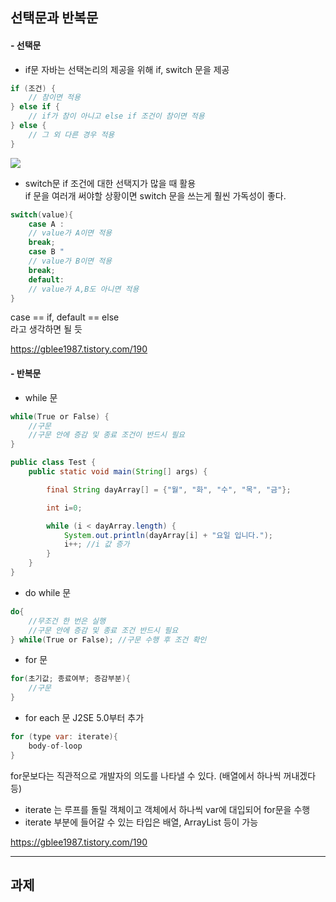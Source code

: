 
## 선택문과 반복문
#### - 선택문
- if문
자바는 선택논리의 제공을 위해 if, switch 문을 제공
```java
if (조건) {
	// 참이면 적용
} else if {
	// if가 참이 아니고 else if 조건이 참이면 적용
} else {
	// 그 외 다른 경우 적용
}
```
![](https://velog.velcdn.com/images/jiwon709/post/97184187-668a-4043-bf18-2639bb8d801a/image.png)

- switch문
if 조건에 대한 선택지가 많을 때 활용   
if 문을 여러개 써야할 상황이면 switch 문을 쓰는게 훨씬 가독성이 좋다.
```java
switch(value){
	case A :
    // value가 A이면 적용
    break;
    case B "
    // value가 B이면 적용
    break;
    default:
    // value가 A,B도 아니면 적용
}
```
case == if, default == else   
라고 생각하면 될 듯
    
https://gblee1987.tistory.com/190


#### - 반복문
- while 문
```java
while(True or False) {
	//구문
    //구문 안에 증감 및 종료 조건이 반드시 필요
}
```
```java
public class Test {
    public static void main(String[] args) {

        final String dayArray[] = {"월", "화", "수", "목", "금"};

        int i=0;

        while (i < dayArray.length) {
            System.out.println(dayArray[i] + "요일 입니다.");
            i++; //i 값 증가
        }
    }
}
```

- do while 문
```java
do{
	//무조건 한 번은 실행
    //구문 안에 증감 및 종료 조건 반드시 필요
} while(True or False);	//구문 수행 후 조건 확인
```
- for 문
```java
for(초기값; 종료여부; 증감부분){
	//구문
}
```
- for each 문
J2SE 5.0부터 추가
```java
for (type var: iterate){
	body-of-loop
}
```
for문보다는 직관적으로 개발자의 의도를 나타낼 수 있다. (배열에서 하나씩 꺼내겠다 등)
- iterate 는 루프를 돌릴 객체이고 객체에서 하나씩 var에 대입되어 for문을 수행
- iterate 부분에 들어갈 수 있는 타입은 배열, ArrayList 등이 가능
    

https://gblee1987.tistory.com/190


---
## 과제
